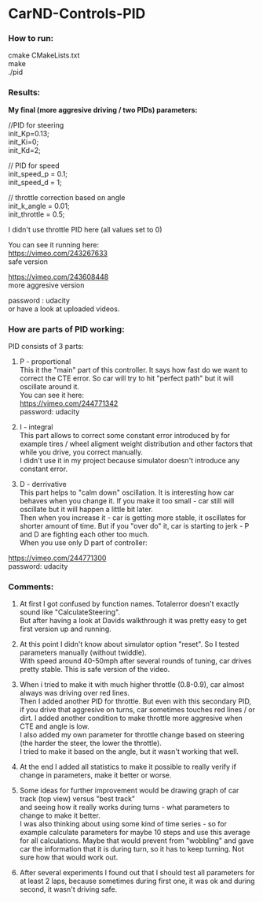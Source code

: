 # CarND-Controls-PID

### How to run:
cmake CMakeLists.txt  
make  
./pid  

### Results:
<b> My final (more aggresive driving / two PIDs) parameters:  </b>

//PID for steering  
init_Kp=0.13;  
init_Ki=0;  
init_Kd=2;  

// PID for speed  
init_speed_p = 0.1;   
init_speed_d = 1;   

// throttle correction based on angle  
init_k_angle = 0.01;  
init_throttle = 0.5;  

I didn't use throttle PID here (all values set to 0)  


You can see it running here:  
https://vimeo.com/243267633  
safe version  

https://vimeo.com/243608448  
more aggresive version  

password : udacity  
or have a look at uploaded videos.   


### How are parts of PID working:
PID consists of 3 parts: 
1) P - proportional  
This it the "main" part of this controller. It says how fast do we want to correct the CTE error. 
So car will try to hit "perfect path" but it will oscillate around it.   
You can see it here:  
https://vimeo.com/244771342  
password: udacity  


2) I - integral  
This part allows to correct some constant error introduced by for example tires / wheel aligment
weight distribution and other factors that while you drive, you correct manually.   
I didn't use it in my project because simulator doesn't introduce any constant error.  


3) D - derrivative  
This part helps to "calm down" oscillation. It is interesting how car behaves when you change it.
If you make it too small - car still will oscillate but it will happen a little bit later.  
Then when you increase it - car is getting more stable, it oscillates for shorter amount of time.
But if you "over do" it, car is starting to jerk - P and D are fighting each other too much.  
When you use only D part of controller:  

https://vimeo.com/244771300  
password: udacity  



### Comments:
1) At first I got confused by function names. Totalerror doesn't exactly sound like "CalculateSteering".  
But after having a look at Davids walkthrough it was pretty easy to get first version up and running.   

2) At this point I didn't know about simulator option "reset". So I tested parameters manually (without twiddle).  
With speed around 40-50mph after several rounds of tuning, car drives pretty stable. This is safe version of the video.  

3) When i tried to make it with much higher throttle (0.8-0.9), car almost always was driving over red lines.  
Then I added another PID for throttle. But even with this secondary PID, if you drive that aggresive on turns, car sometimes 
touches red lines / or dirt. I added another condition to make throttle more aggresive when CTE and angle is low.   
I also added my own parameter for throttle change based on steering (the harder the steer, the lower the throttle).  
I tried to make it based on the angle, but it wasn't working that well. 

4) At the end I added all statistics to make it possible to really verify if change in parameters, make it better or worse.   

5) Some ideas for further improvement would be drawing graph of car track (top view) versus "best track"   
and seeing how it really works during turns - what parameters to change to make it better.   
I was also thinking about using some kind of time series - so for example calculate parameters for maybe 10 steps and use this average for all calculations. Maybe that would prevent from "wobbling" and gave car the information that it is during turn, so it has to keep turning. Not sure how that would work out.   

6) After several experiments I found out that I should test all parameters for at least 2 laps, because sometimes during first one, it was ok and during second, it wasn't driving safe. 







 
 
